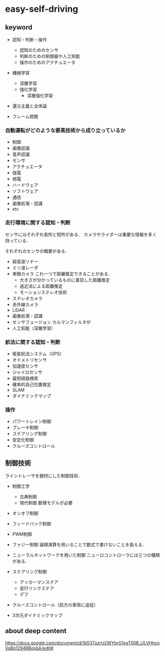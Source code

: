 # easy-self-driving
## keyword
* 認知・判断・操作
    * 認知のためのセンサ
    * 判断のための制御器や人工知能
    * 操作のためのアクチュエータ

* 機械学習
    * 深層学習
    * 強化学習
        * 深層強化学習

* 還元主義と全体論

* フレーム問題

### 自動運転がどのような要素技術から成り立っているか
* 制御
* 画像認識
* 音声認識
* センサ
* アクチュエータ
* 強電
* 弱電
* ハードウェア
* ソフトウェア
* 通信
* 画像処理・認識
* etc

### 走行環境に関する認知・判断
センサにはそれぞれ長所と短所がある．
カメラやライダーは重要な情報を多く持っている．

それぞれのセンサの概要がある．
* 超音波ソナー
* ミリ波レーダ
* 単眼カメラ
これ一つで距離推定できることがある．
    * 大きさが分かっているものに着目した距離推定
    * 遠近法による距離推定
    * モーションステレオ技術
* ステレオカメラ
* 赤外線カメラ
* LiDAR
* 画像処理・認識
* センサフュージョン
カルマンフィルタが
* 人工知能（深層学習）
### 航法に関する認知・判断
* 衛星航法システム（GPS）
* オドメトリセンサ
* 加速度センサ
* ジャイロセンサ
* 最短経路検索
* 確率的自己位置推定
* SLAM
* ダイナミックマップ
### 操作
* パワートレイン制御
* ブレーキ制御
* ステアリング制御
* 安定化制御
* クルーズコントロール

## 制御技術
ライントレーサを題材にした制御技術．
* 制御工学
    * 古典制御
    * 現代制御
    数理モデルが必要

* オンオフ制御
* フィードバック制御
* PWM制御
* ファジー制御
論理演算を用いることで数式で書けないことを扱える．
* ニューラルネットワークを用いた制御
ニューロコントローラには三つの種類がある．
* ステアリング制御
    * アッカーマンステア
    * 並行リンクステア
    * デフ
* クルーズコントロール（前方の車両に追従）
* 3次元ダイナミックマップ


## about deep content
https://docs.google.com/document/d/1b53TozrU2WYbrG1xgT50B_ULVHhcnVqBn1294RBqsbA/edit#
